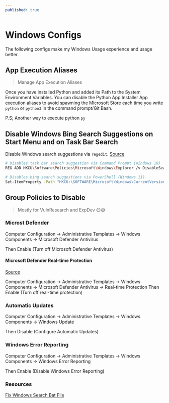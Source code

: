 ```yaml
---
published: true
---
```


# Windows Configs

The following configs make my Windows Usage experience and usage better.

## App Execution Aliases

> Manage App Execution Aliases

Once you have installed Python and added its Path to the System Environment Variables.
You can disable the Python App Installer App execution aliases to avoid spawning the
Microsoft Store each time you write `python` or `python3` in the command prompt/Git Bash.

P.S; Another way to execute python `py`

## Disable Windows Bing Search Suggestions on Start Menu and on Task Bar Search

Disable Windows search suggestions via `regedit`. [Source](https://twitter.com/HenkPoley/status/1786284566837116991)

```.sh
# Disables task bar search suggestion via Command Prompt (Windows 10)
REG ADD HKCU\Software\Policies\Microsoft\Windows\Explorer /v DisableSearchBoxSuggestions /t REG_DWORD /d 1 /f >nul 2>&1

# Disables bing search suggestions via PowerShell (Windows 11)
Set-ItemProperty -Path "HKCU:\SOFTWARE\Microsoft\Windows\CurrentVersion\Search" -Name "BingSearchEnabled" -Value 0 -Type DWord
```

## Group Policies to Disable

> Mostly for VulnResearch and ExpDev 😉😅

### Microst Defender

Computer Configuration -> Administrative Templates -> Windows Components -> Microsoft Defender Antivirus

Then Enable (Turn off Microsoft Defender Antivirus)

#### Microsoft Defender Real-time Protection

[Source](https://support.waters.com/KB_Inf/MassLynx/WKB203790_How_to_disable_Real_Time_Protection_in_Windows_10)

Computer Configuration -> Administrative Templates -> Windows Components -> Microsoft Defender Antivirus -> Real-time Protection
Then Enable (Turn off real-time protection)

### Automatic Updates

Computer Configuration -> Administrative Templates -> Windows Components -> Windows Update

Then Disable (Configure Automatic Updates)

### Windows Error Reporting

Computer Configuration -> Administrative Templates -> Windows Components -> Windows Error Reporting

Then Enable (Disable Windows Error Reporting)

### Resources

[Fix Windows Search Bat File](https://gist.github.com/davidsaccavino/7f6487a7053322764889bd2271ff724a)
